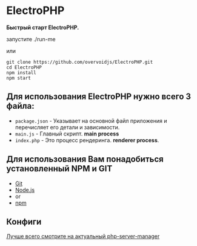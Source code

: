 # ElectroPHP

**Быстрый старт ElectroPHP.**

запустите ./run-me

или

```
git clone https://github.com/overvoidjs/ElectroPHP.git
cd ElectroPHP
npm install
npm start
```

## Для использования ElectroPHP нужно всего 3 файла: ##

- `package.json` - Указывает на основной файл приложения и перечисляет его детали и зависимости.
- `main.js` - Главный скрипт. **main process**
- `index.php` - Это процесс рендеринга. **renderer process**.


## Для использования Вам понадобиться установленный NPM и GIT

- [Git](https://git-scm.com)
- [Node.js](https://nodejs.org/en/download/)
- or
- [npm](http://npmjs.com)



## Конфиги

[Лучше всего смотрите на актуальный php-server-manager](https://github.com/oscarotero/php-server-manager)

